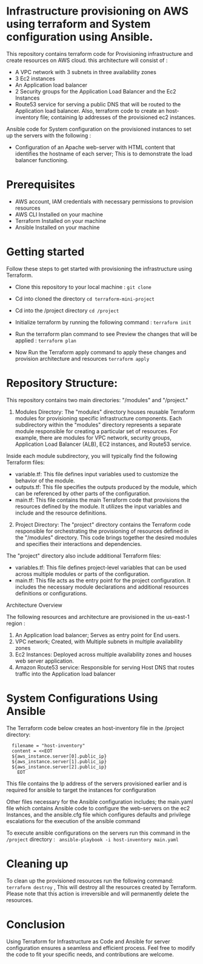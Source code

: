 # Infrastructure provisioning on AWS using terraform and System configuration using Ansible. 

This repository contains terraform code for Provisioning infrastructure and create resources on AWS cloud. this architecture will consist of :
* A VPC network with 3 subnets in three availability zones
* 3 Ec2 instances 
* An Application load balancer 
* 2 Security groups for the Application Load Balancer and the Ec2 Instances
* Route53 service for serving a public DNS that will be routed to the Application load balancer. 
Also, terraform code to create an host-inventory file; containing Ip addresses of the provisioned ec2 instances.  

Ansible code for System configuration on the provisioned instances to set up the servers with the following : 

* Configuration of an Apache web-server with HTML content that identifies the hostname of each server; This is to demonstrate the load balancer functioning. 
# Prerequisites

* AWS account, IAM credentials with necessary permissions to provision resources
* AWS CLI Installed on your machine 
* Terraform Installed on your machine 
* Ansible Installed on your machine 

# Getting started 

Follow these steps to get started with provisioning the infrastructure using Terraform. 

* Clone this repository to your local machine : 
`git clone `
* Cd into cloned the directory 
`cd terraform-mini-project`
* Cd into the /project directory 
`cd /project`

* Initialize terraform by running the following command :
`terraform init `
* Run the terraform plan command to see Preview the changes that will be applied : 
`terraform plan`
* Now Run the Terraform apply command to apply these changes and provision architecture and resources
 `terraform apply`

# Repository Structure:

This repository contains two main directories: "/modules" and "/project."

1. Modules Directory: The "modules" directory houses reusable Terraform modules for provisioning specific infrastructure components. Each subdirectory within the "modules" directory represents a separate module responsible for creating a particular set of resources. For example, there are modules for VPC network, security groups, Application Load Balancer (ALB), EC2 instances, and Route53 service.

Inside each module subdirectory, you will typically find the following Terraform files:

* variable.tf: This file defines input variables used to customize the behavior of the module.
* outputs.tf: This file specifies the outputs produced by the module, which can be referenced by other parts of the configuration.
* main.tf: This file contains the main Terraform code that provisions the resources defined by the module. It utilizes the input variables and include and the resource definitions.

2. Project Directory: The "project" directory contains the Terraform code responsible for orchestrating the provisioning of resources defined in the "/modules" directory. This code brings together the desired modules and specifies their interactions and dependencies.

The "project" directory also include additional Terraform files:

* variables.tf: This file defines project-level variables that can be used across multiple modules or parts of the configuration.
* main.tf: This file acts as the entry point for the project configuration. It includes the necessary module declarations and  additional resources definitions or configurations. 

Architecture Overview 

The following resources and architecture are provisioned in the us-east-1 region : 

1. An Application load balancer; Serves as entry point for End users. 
2. VPC network; Created, with Multiple subnets in multiple availability zones 
3. Ec2 Instances: Deployed across multiple availability zones and houses web  server application. 
4. Amazon Route53 service: Responsible for serving Host DNS that routes traffic into the Application load balancer 

# System Configurations Using Ansible 

The Terraform code below creates an host-inventory file in the /project directory:
```resource "local_file" "host-inventory" {
  filename = "host-inventory"
  content = <<EOT
  ${aws_instance.server[0].public_ip}
  ${aws_instance.server[1].public_ip}
  ${aws_instance.server[2].public_ip}
    EOT
 ```

This file contains the Ip address of the servers provisioned earlier and is required  for ansible to target the instances for configuration 


Other files necessary for the Ansible configuration includes; the main.yaml file which contains Ansible code to configure the web-servers on the ec2 Instances, and the ansible.cfg file which configures defaults and privilege escalations for the execution of the ansible command

To execute ansible configurations on the servers run this command in the `/project` directory :  ` ansible-playbook -i host-inventory main.yaml`

# Cleaning up 

To clean up the provisioned resources run the following command: `terraform destroy` ,  This will destroy all the resources created by Terraform. Please note that this action is irreversible and will permanently delete the resources.

# Conclusion 

Using Terraform for Infrastructure as Code and Ansible for server configuration ensures a seamless and efficient process. Feel free to modify the code to fit your specific needs, and contributions are welcome.




